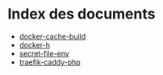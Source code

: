 # Index des documents

- [docker-cache-build](docker-cache-build.md)
- [docker-h](docker-ha.md)
- [secret-file-env](secret-file-env.md)
- [traefik-caddy-php](traefik-caddy-php.md)
